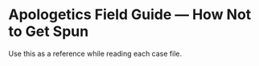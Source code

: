 # Apologetics Field Guide — How Not to Get Spun
Use this as a reference while reading each case file.
